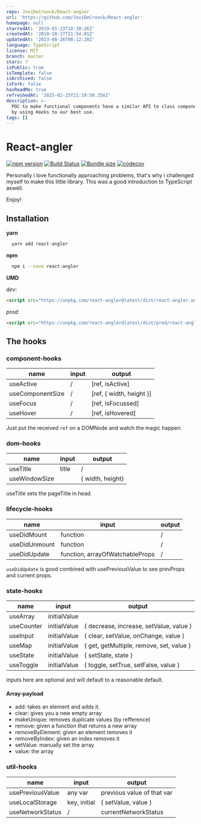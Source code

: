 ```yaml
---
repo: JoviDeCroock/React-angler
url: 'https://github.com/JoviDeCroock/React-angler'
homepage: null
starredAt: '2019-01-23T18:30:26Z'
createdAt: '2018-10-27T21:54:01Z'
updatedAt: '2023-08-26T08:12:20Z'
language: TypeScript
license: MIT
branch: master
stars: 7
isPublic: true
isTemplate: false
isArchived: false
isFork: false
hasReadMe: true
refreshedAt: '2025-02-25T21:19:50.356Z'
description: >-
  POC to make functional components have a similar API to class components. This
  by using Hooks to our best use.
tags: []
---
```


# React-angler

[![npm version](https://badge.fury.io/js/react-angler.svg)](https://badge.fury.io/js/react-angler)
[![Build Status](https://travis-ci.org/JoviDeCroock/React-angler.svg?branch=master)](https://travis-ci.org/JoviDeCroock/React-angler)
[![Bundle size](https://badgen.net/bundlephobia/minzip/react-angler)](https://badgen.net/bundlephobia/minzip/react-angler)
[![codecov](https://codecov.io/gh/JoviDeCroock/React-angler/branch/master/graph/badge.svg)](https://codecov.io/gh/JoviDeCroock/React-angler)

Personally i love functionally approaching problems, that's why i challenged myself to make
this little library. This was a good introduction to TypeScript aswell.

Enjoy!

## Installation

**yarn**

```bash
  yarn add react-angler
```

**npm**

```bash
  npm i --save react-angler
```

**UMD**

_dev_:

```html
<script src="https://unpkg.com/react-angler@latest/dist/react-angler.umd.js"></script>
```

_prod_:

```html
<script src="https://unpkg.com/react-angler@latest/dist/prod/react-angler.umd.js"></script>
```

## The hooks

### component-hooks

| name  | input  | output  |
|---|---|---|
| useActive  | /  | [ref, isActive]  |
| useComponentSize  | /  | [ref, { width, height }]  |
| useFocus  |  / |  [ref, isFocussed] |
| useHover  | /  | [ref, isHovered]  |

Just put the received `ref` on a DOMNode and watch the magic happen.

### dom-hooks

| name  | input  | output  |
|---|---|---|
| useTitle  | title  |  / |
| useWindowSize  |   | { width, height}  |

useTitle sets the pageTitle in head.

### lifecycle-hooks

| name  | input  | output  |
|---|---|---|
| useDidMount  | function  | /  |
| useDidUnmount  | function  | /  |
| useDidUpdate | function, arrayOfWatchableProps  |  / |

`useDidUpdate` is good combined with usePreviousValue to see prevProps and current props.

### state-hooks

| name  | input  | output  |
|---|---|---|
| useArray  | initialValue  |   |
| useCounter  | initialValue  | { decrease, increase, setValue, value }  |
| useInput  | initialValue  |  { clear, setValue, onChange, value } |
| useMap  | initialValue | { get, getMultiple, remove, set, value }  |
| useState  | initialValue  | { setState, state }  |
| useToggle  | initialValue  | { toggle, setTrue, setFalse, value }  |

inputs here are optional and will default to a reasonable default.

#### Array-payload

- add: takes an element and adds it.
- clear: gives you a new empty array
- makeUnique: removes duplicate values (by refference)
- remove: given a function that returns a new array
- removeByElement: given an element removes it
- removeByIndex: given an index removes it
- setValue: manually set the array
- value: the array

### util-hooks

| name  | input  | output  |
|---|---|---|
| usePreviousValue  | any var  | previous value of that var  |
| useLocalStorage  | key, initial | { setValue, value }  |
| useNetworkStatus  |  / | currentNetworkStatus  |
